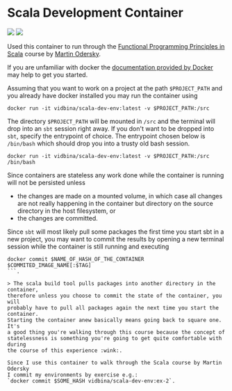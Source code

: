 # Scala Development Container

![](https://images.microbadger.com/badges/image/vidbina/scala-dev-env.svg) ![](https://images.microbadger.com/badges/version/vidbina/scala-dev-env.svg)

Used this container to run through the [Functional Programming Principles in
Scala](https://www.coursera.org/learn/progfun1/home/welcome) course by
[Martin Odersky](https://github.com/odersky).

If you are unfamiliar with docker the [documentation provided by
Docker](https://docs.docker.com/engine/getstarted/) may help to get you started.

Assuming that you want to work on a project at the path `$PROJECT_PATH` and
you already have docker installed you may run the container using

```
docker run -it vidbina/scala-dev-env:latest -v $PROJECT_PATH:/src
```

The directory `$PROJECT_PATH` will be mounted in `/src` and the terminal will
drop into an `sbt` session right away. If you don't want to be dropped into
`sbt`, specify the entrypoint of choice. The entrypoint chosen below is
`/bin/bash` which should drop you into a trusty old bash session.

```
docker run -it vidbina/scala-dev-env:latest -v $PROJECT_PATH:/src /bin/bash
```

Since containers are stateless any work done while the container is running
will not be persisted unless
 - the changes are made on a mounted volume, in which case all changes are
 not really happening in the container but directory on the source directory
 in the host filesystem, or 
 - the changes are committed.

Since `sbt` will most likely pull some packages the first time you start sbt
in a new project, you may want to commit the results by opening a new terminal
session while the container is still running and executing

```
docker commit $NAME_OF_HASH_OF_THE_CONTAINER $COMMITED_IMAGE_NAME[:$TAG]
```.

> The scala build tool pulls packages into another directory in the container,
therefore unless you choose to commit the state of the container, you will
probably have to pull all packages again the next time you start the container.
Starting the container anew basically means going back to square one. It's
a good thing you're walking through this course because the concept of
statelessness is something you're going to get quite comfortable with during
the course of this experience :wink:.

Since I use this container to walk through the Scala course by Martin Odersky
I commit my environments by exercise e.g.:
`docker commit $SOME_HASH vidbina/scala-dev-env:ex-2`.
